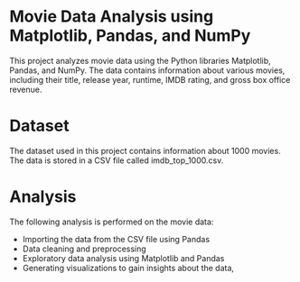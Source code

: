 # Movie Data Analysis using Matplotlib, Pandas, and NumPy

This project analyzes movie data using the Python libraries Matplotlib, Pandas, and NumPy. The data contains information about various movies, including their title, release year, runtime, IMDB rating, and gross box office revenue.

# Dataset

The dataset used in this project contains information about 1000 movies. The data is stored in a CSV file called imdb_top_1000.csv. 

# Analysis
The following analysis is performed on the movie data:

- Importing the data from the CSV file using Pandas
- Data cleaning and preprocessing
- Exploratory data analysis using Matplotlib and Pandas
- Generating visualizations to gain insights about the data, 
